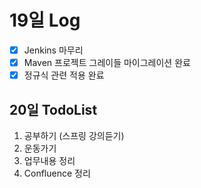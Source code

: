 # 19일 Log

- [X]  Jenkins 마무리
- [X]  Maven 프로젝트 그레이들 마이그레이션 완료
- [X]  정규식 관련 적용 완료

## 20일 TodoList

1. 공부하기 (스프링 강의듣기)
2. 운동가기
3. 업무내용 정리
4. Confluence 정리
